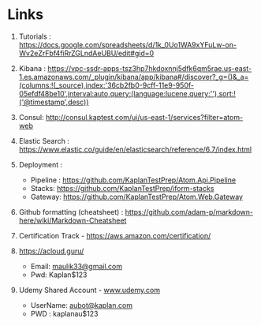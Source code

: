 # Links

1. Tutorials : https://docs.google.com/spreadsheets/d/1k_0Uo1WA9xYFuLw-on-Wv2eZrFbf4fiRrZGLndAeUBU/edit#gid=0

2. Kibana : https://vpc-ssdr-apps-tsz3hp7hkdoxnnj5dfk6qm5rae.us-east-1.es.amazonaws.com/_plugin/kibana/app/kibana#/discover?_g=()&_a=(columns:!(_source),index:'36cb2fb0-9cff-11e9-950f-05efdf48be10',interval:auto,query:(language:lucene,query:''),sort:!('@timestamp',desc))

3. Consul: http://consul.kaptest.com/ui/us-east-1/services?filter=atom-web

4. Elastic Search : https://www.elastic.co/guide/en/elasticsearch/reference/6.7/index.html

5. Deployment : 
   * Pipeline : https://github.com/KaplanTestPrep/Atom.Api.Pipeline
   * Stacks: https://github.com/KaplanTestPrep/iform-stacks
   * Gateway: https://github.com/KaplanTestPrep/Atom.Web.Gateway
 
6. Github formatting (cheatsheet) : https://github.com/adam-p/markdown-here/wiki/Markdown-Cheatsheet 

7. Certification Track - https://aws.amazon.com/certification/
   
8. https://acloud.guru/
   * Email: maulik33@gmail.com
   * Pwd: Kaplan$123
  
9. Udemy Shared Account - www.udemy.com
   * UserName: aubot@kaplan.com
   * PWD : kaplanau$123
